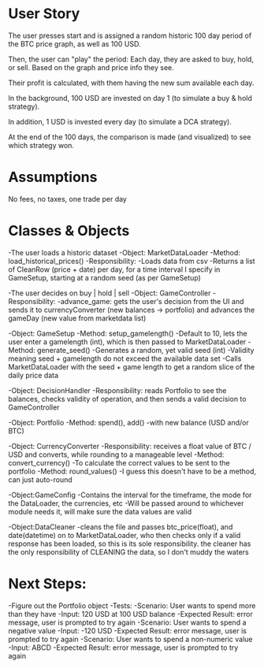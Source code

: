 # User Story

The user presses start and is assigned a random historic 100 day period of the BTC price graph, as well as 100 USD.

Then, the user can "play" the period: Each day, they are asked to buy, hold, or sell. Based on the graph and price info they see.

Their profit is calculated, with them having the new sum available each day.

In the background, 100 USD are invested on day 1 (to simulate a buy & hold strategy).

In addition, 1 USD is invested every day (to simulate a DCA strategy).

At the end of the 100 days, the comparison is made (and visualized) to see which strategy won.

# Assumptions

No fees, no taxes, one trade per day

# Classes & Objects

-The user loads a historic dataset
-Object: MarketDataLoader
-Method: load_historical_prices()
-Responsibility:
-Loads data from csv
-Returns a list of CleanRow (price + date) per day, for a time interval I specify in GameSetup, starting at a random seed (as per GameSetup)

-The user decides on buy | hold | sell
-Object: GameController
-Responsibility:
-advance_game: gets the user's decision from the UI and sends it to currencyConverter (new balances -> portfolio) and advances the gameDay (new value from marketdata list)

-Object: GameSetup
-Method: setup_gamelength()
-Default to 10, lets the user enter a gamelength (int), which is then passed to MarketDataLoader
-Method: generate_seed()
-Generates a random, yet valid seed (int)
-Validity meaning seed + gamelength do not exceed the available data set
-Calls MarketDataLoader with the seed + game length to get a random slice of the daily price data

-Object: DecisionHandler
-Responsibility: reads Portfolio to see the balances, checks validity of operation, and then sends a valid decision to GameController

-Object: Portfolio
-Method: spend(), add()
-with new balance (USD and/or BTC)

-Object: CurrencyConverter
-Responsibility: receives a float value of BTC / USD and converts, while rounding to a manageable level
-Method: convert_currency()
-To calculate the correct values to be sent to the portfolio
-Method: round_values()
-I guess this doesn't have to be a method, can just auto-round

-Object:GameConfig
-Contains the interval for the timeframe, the mode for the DataLoader, the
currencies, etc
-Will be passed around to whichever module needs it, will make sure the data values are valid

-Object:DataCleaner
-cleans the file and passes btc_price(float), and date(datetime) on to MarketDataLoader, who then checks only if a valid response has been loaded, so this is its sole responsibility. the cleaner has the only responsibility of CLEANING the data, so I don't muddy the waters

# Next Steps:

-Figure out the Portfolio object
-Tests:
-Scenario: User wants to spend more than they have
-Input: 120 USD at 100 USD balance
-Expected Result: error message, user is prompted to try again
-Scenario: User wants to spend a negative value
-Input: -120 USD
-Expected Result: error message, user is prompted to try again
-Scenario: User wants to spend a non-numeric value
-Input: ABCD
-Expected Result: error message, user is prompted to try again

